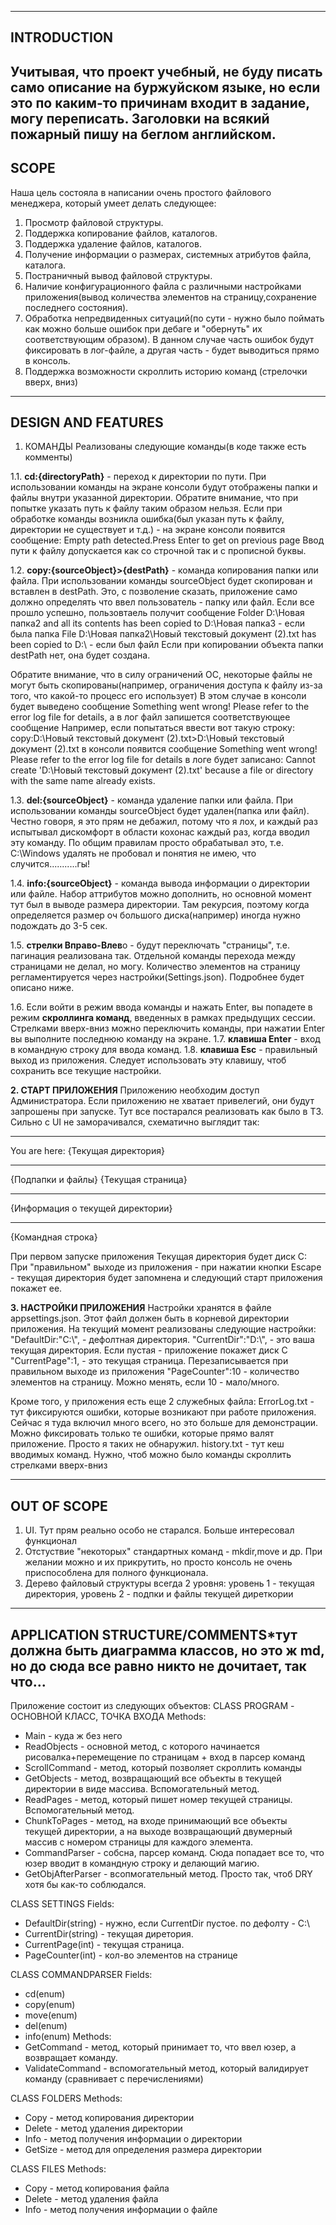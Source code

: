 -----------------------------
INTRODUCTION
-----------------------------
Учитывая, что проект учебный, не буду писать само описание на буржуйском языке, но если это по каким-то причинам входит в задание, могу переписать. 
Заголовки на всякий пожарный пишу на беглом английском.
-----------------------------
SCOPE
-----------------------------
Наша цель состояла в написании очень простого файлового менеджера, который умеет делать следующее:
1. Просмотр файловой структуры.
2. Поддержка копирование файлов, каталогов.
3. Поддержка удаление файлов, каталогов.
4. Получение информации о размерах, системных атрибутов файла, каталога.
5. Постраничный вывод файловой структуры.
6. Наличие конфигурационного файла с различными настройками приложения(вывод количества элементов на страницу,сохранение последнего состояния).
7. Обработка непредвиденных ситуаций(по сути - нужно было поймать как можно больше ошибок при дебаге и "обернуть" их соответствующим образом).
В данном случае часть ошибок будут фиксировать в лог-файле, а другая часть - будет выводиться прямо в консоль. 
8. Поддержка возможности скроллить историю команд (стрелочки вверх, вниз)
--------------------------------
DESIGN AND FEATURES
--------------------------------
1. КОМАНДЫ
Реализованы следующие команды(в коде также есть комменты)

1.1. **cd:{directoryPath}** - переход к директории по пути. При использовании команды на экране консоли будут отображены папки и файлы внутри указанной директории.
Обратите внимание, что при попытке указать путь к файлу таким образом нельзя. Если при обработке команды возникла ошибка(был указан путь к файлу, директории
не существует и т.д.) - на экране консоли появится сообщение:
Empty path detected.Press Enter to get on previous page
Ввод пути к файлу допускается как со строчной так и с прописной буквы.

1.2. **copy:{sourceObject}>{destPath}** - команда копирования папки или файла. При использовании команды sourceObject будет скопирован и вставлен в destPath.
Это, с позволение сказать, приложение само должно определять что ввел пользователь - папку или файл. 
Если все прошло успешно, пользовтаель получит сообщение
Folder D:\Новая папка2 and all its contents has been copied to D:\Новая папка3 - если была папка
File D:\Новая папка2\Новый текстовый документ (2).txt has been copied to D:\ - если был файл
Если при копировании объекта папки destPath нет, она будет создана.

Обратите внимание, что в силу ограничений ОС, некоторые файлы не могут быть скопированы(например, ограничения доступа к файлу из-за того, что какой-то процесс его использует)
В этом случае в консоли будет выведено сообщение Something went wrong! Please refer to the error log file for details, а в лог файл запишется соответствующее сообщение
Например, если попытаться ввести вот такую строку: 
copy:D:\Новый текстовый документ (2).txt>D:\Новый текстовый документ (2).txt
в консоли появится сообщение Something went wrong! Please refer to the error log file for details
в логе будет записано: Cannot create 'D:\Новый текстовый документ (2).txt' because a file or directory with the same name already exists.

1.3. **del:{sourceObject}** - команда удаление папки или файла. При использовании команды sourceObject будет удален(папка или файл).
Честно говоря, я это прям не дебажил, потому что я лох, и каждый раз испытывал дискомфорт в области кохонас каждый раз, когда вводил эту команду.
По общим правилам просто обрабатывал это, т.е. C:\\Windows удалять не пробовал и понятия не имею, что случится...........гы!

1.4. **info:{sourceObject}** - команда вывода информации о директории или файле. Набор аттрибутов можно дополнить, но основной момент тут был в выводе 
размера директории. Там рекурсия, поэтому когда определяется размер оч большого диска(например) иногда нужно подождать до 3-5 сек.

1.5. **стрелки Вправо-Влев**о - будут переключать "страницы", т.е. пагинация реализована так. Отдельной команды перехода между страницами не делал, но могу.
Количество элементов на страницу регламентируется через настройки(Settings.json). Подробнее будет описано ниже.

1.6. Если войти в режим ввода команды и нажать Enter, вы попадете в режим **скроллинга команд**, введенных в рамках предыдущих сессии. 
Стрелками вверх-вниз можно переключить команды, при нажатии Enter вы выполните последнюю команду на экране.
1.7. **клавиша Enter** - вход в командную строку для ввода команд.
1.8. **клавиша Esc** - правильный выход из приложения. Следует использовать эту клавишу, чтоб сохранить все текущие настройки.

**2. СТАРТ ПРИЛОЖЕНИЯ**
Приложению необходим доступ Администратора. Если приложению не хватает привелегий, они будут запрошены при запуске.
Тут все постарался реализовать как было в ТЗ. Сильно с UI не заморачивался, схематично выглядит так:

------------------------
You are here: {Текущая директория}

------------------------
{Подпапки и файлы}
{Текущая страница}

------------------------
{Информация о текущей директории}

------------------------
{Командная строка}

При первом запуске приложения Текущая директория будет диск C:\
При "правильном" выходе из приложения - при нажатии кнопки Escape - текущая директория будет запомнена и следующий старт приложения покажет ее.

**3. НАСТРОЙКИ ПРИЛОЖЕНИЯ**
Настройки хранятся в файле appsettings.json. Этот файл должен быть в корневой директории приложения.
На текущий момент реализованы следующие настройки:
"DefaultDir:"C:\\", - дефолтная директория. 
"CurrentDir":"D:\\", - это ваша текущая директория. Если пустая - приложение покажет диск C
"CurrentPage":1, - это текущая страница. Перезаписывается при правильном выходе из приложения
"PageCounter":10 - количество элементов на страницу. Можно менять, если 10 - мало/много.

Кроме того, у приложения есть еще 2 служебных файла:
ErrorLog.txt - тут фиксируются ошибки, которые возникают при работе приложения. Сейчас я туда включил много всего, но это больше для демонстрации. Можно фиксировать только те ошибки, которые прямо валят приложение. Просто я таких не обнаружил.
history.txt - тут кеш вводимых команд. Нужно, чтоб можно было команды скроллить стрелками вверх-вниз

--------------------------------
OUT OF SCOPE
--------------------------------
1. UI. Тут прям реально особо не старался. Больше интересовал функционал
2. Отстуствие "некоторых" стандартных команд - mkdir,move и др. При желании можно и их прикрутить, но просто консоль не очень приспособлена для полного функционала.
3. Дерево файловый структуры всегда 2 уровня: уровень 1 - текущая директория, уровень 2 - подпки и файлы текущей диреткории
-------------------------------
APPLICATION STRUCTURE/COMMENTS*тут должна быть диаграмма классов, но это ж md, но до сюда все равно никто не дочитает, так что...
-------------------------------
Приложение состоит из следующих объектов:
CLASS PROGRAM - ОСНОВНОЙ КЛАСС, ТОЧКА ВХОДА
Methods:
- Main - куда ж без него
- ReadObjects - основной метод, с которого начинается рисовалка+перемещение по страницам + вход в парсер команд
- ScrollCommand - метод, который позволяет скроллить команды
- GetObjects - метод, возвращающий все объекты в текущей директории в виде массива. Вспомогательный метод.
- ReadPages - метод, который пишет номер текущей страницы. Вспомогательный метод.
- ChunkToPages - метод, на входе принимающий все объекты текущей директории, а на выходе возвращающий двумерный массив с номером страницы для каждого элемента.
- CommandParser - собсна, парсер команд. Сюда попадает все то, что юзер вводит в командную строку и делающий магию.
- GetObjAfterParser - всопмогательный метод. Просто так, чтоб DRY хотя бы как-то соблюдался.

CLASS SETTINGS
Fields:
- DefaultDir(string) - нужно, если CurrentDir пустое. по дефолту - C:\\
- CurrentDir(string) - текущая диретория. 
- CurrentPage(int) - текущая страница.
- PageCounter(int) - кол-во элементов на странице

CLASS COMMANDPARSER
Fields:
- cd(enum)
- copy(enum)
- move(enum)
- del(enum)
- info(enum)
Methods:
- GetCommand - метод, который принимает то, что ввел юзер, а возвращает команду.
- ValidateCommand - вспомогательный метод, который валидирует команду (сравнивает с перечислениями)

CLASS FOLDERS
Methods:
- Copy - метод копирования директории
- Delete - метод удаления директории
- Info - метод получения информации о директории
- GetSize - метод для определения размера директории

CLASS FILES
Methods:
- Copy - метод копирования файла
- Delete - метод удаления файла
- Info - метод получения информации о файле


